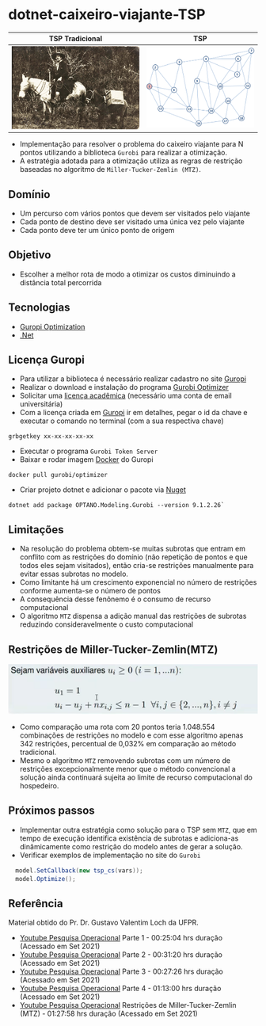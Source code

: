 # dotnet-caixeiro-viajante-TSP

TSP Tradicional  |  TSP 
:---------: | :------:  
![image](resources/cv.jpg)  | ![image](resources/pontos.png)  

- Implementação para resolver o problema do caixeiro viajante para N pontos utilizando a biblioteca `Gurobi` para realizar a otimização.
- A estratégia adotada para a otimização utiliza as regras de restrição baseadas no algoritmo de `Miller-Tucker-Zemlin (MTZ)`.

## Domínio

- Um percurso com vários pontos que devem ser visitados pelo viajante
- Cada ponto de destino deve ser visitado uma única vez pelo viajante
- Cada ponto deve ter um único ponto de origem

## Objetivo

- Escolher a melhor rota de modo a otimizar os custos diminuindo a distância total percorrida

## Tecnologias

- [Guropi Optimization](https://www.gurobi.com/)
- [.Net](https://dotnet.microsoft.com/download)

## Licença Guropi

- Para utilizar a biblioteca é necessário realizar cadastro no site [Guropi](https://www.gurobi.com/account/)
- Realizar o download e instalação do programa [Gurobi Optimizer](https://www.gurobi.com/downloads/gurobi-software/)
- Solicitar uma [licença acadêmica](https://www.gurobi.com/downloads/end-user-license-agreement-academic/) (necessário uma conta de email universitária)
- Com a licença criada em [Guropi](https://www.gurobi.com/downloads/licenses/) ir em detalhes, pegar o id da chave e executar o comando no terminal (com a sua respectiva chave)
~~~Shell
grbgetkey xx-xx-xx-xx-xx
~~~
- Executar o programa `Gurobi Token Server`
- Baixar e rodar imagem [Docker](https://hub.docker.com/r/gurobi/optimizer) do Guropi

~~~Shell
docker pull gurobi/optimizer
~~~

- Criar projeto dotnet e adicionar o pacote via [Nuget](https://www.nuget.org/packages/OPTANO.Modeling.Gurobi/)

~~~Shell
dotnet add package OPTANO.Modeling.Gurobi --version 9.1.2.26`
~~~

## Limitações

- Na resolução do problema obtem-se muitas subrotas que entram em conflito com as restrições do domínio (não repetição de pontos e que todos eles sejam visitados), então cria-se restrições manualmente para evitar essas subrotas no modelo.
- Como limitante há um crescimento exponencial no número de restrições conforme aumenta-se o número de pontos
- A consequência desse fenônemo é o consumo de recurso computacional
- O algoritmo `MTZ` dispensa a adição manual das restrições de subrotas reduzindo consideravelmente o custo computacional

## Restrições de Miller-Tucker-Zemlin(MTZ)

![image](resources/mtz.png)

- Como comparação uma rota com 20 pontos teria 1.048.554 combinações de restrições no modelo e com esse algoritmo apenas 342 restrições, percentual de 0,032% em comparação ao método tradicional.
- Mesmo o algoritmo `MTZ` removendo subrotas com um número de restrições excepcionalmente menor que o método convencional a solução ainda continuará sujeita ao limite de recurso computacional do hospedeiro.

## Próximos passos

- Implementar outra estratégia como solução para o TSP sem `MTZ`, que em tempo de execução identifica existência de subrotas e adiciona-as dinâmicamente como restrição do modelo antes de gerar a solução.
- Verificar exemplos de implementação no site do `Gurobi`

~~~C#
  model.SetCallback(new tsp_cs(vars));
  model.Optimize();
~~~

## Referência

Material obtido do Pr. Dr. Gustavo Valentim Loch da UFPR.

- [Youtube Pesquisa Operacional](https://youtu.be/7MDnRH97--o) Parte 1 - 00:25:04 hrs duração (Acessado em Set 2021)
- [Youtube Pesquisa Operacional](https://youtu.be/VK1XOad0aa8) Parte 2 - 00:31:20 hrs duração (Acessado em Set 2021)
- [Youtube Pesquisa Operacional](https://youtu.be/ExGhV4ruxoE) Parte 3 - 00:27:26 hrs duração (Acessado em Set 2021)
- [Youtube Pesquisa Operacional](https://youtu.be/wqPti8ptR3I) Parte 4 - 01:13:00 hrs duração (Acessado em Set 2021)
- [Youtube Pesquisa Operacional](https://youtu.be/mQ5TFXXrMtc) Restrições de Miller-Tucker-Zemlin (MTZ) - 01:27:58 hrs duração (Acessado em Set 2021)

